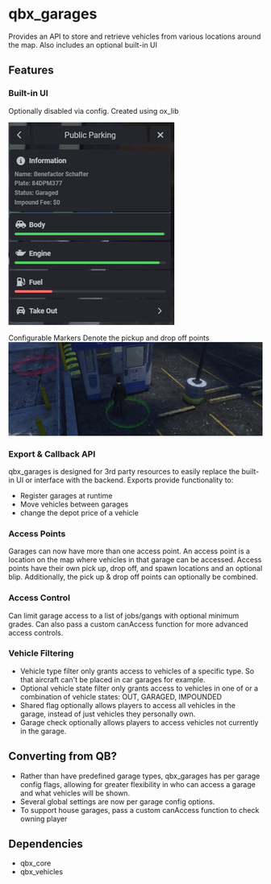 # qbx_garages
Provides an API to store and retrieve vehicles from various locations around the map. Also includes an optional built-in UI

## Features

### Built-in UI
Optionally disabled via config. Created using ox_lib

![Garage Menu](example-menu.png)

Configurable Markers Denote the pickup and drop off points
![Markers](example-markers.png)

### Export & Callback API
qbx_garages is designed for 3rd party resources to easily replace the built-in UI or interface with the backend. Exports provide functionality to:
- Register garages at runtime
- Move vehicles between garages
- change the depot price of a vehicle

### Access Points
Garages can now have more than one access point. An access point is a location on the map where vehicles in that garage can be accessed.
Access points have their own pick up, drop off, and spawn locations and an optional blip. Additionally, the pick up & drop off points can optionally be combined.

### Access Control
Can limit garage access to a list of jobs/gangs with optional minimum grades. Can also pass a custom canAccess function for more advanced access controls.

### Vehicle Filtering
- Vehicle type filter only grants access to vehicles of a specific type. So that aircraft can't be placed in car garages for example.
- Optional vehicle state filter only grants access to vehicles in one of or a combination of vehicle states: OUT, GARAGED, IMPOUNDED
- Shared flag optionally allows players to access all vehicles in the garage, instead of just vehicles they personally own.
- Garage check optionally allows players to access vehicles not currently in the garage.

## Converting from QB?
- Rather than have predefined garage types, qbx_garages has per garage config flags, allowing for greater flexibility in who can access a garage and what vehicles will be shown.
- Several global settings are now per garage config options.
- To support house garages, pass a custom canAccess function to check owning player

## Dependencies
- qbx_core
- qbx_vehicles
